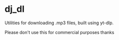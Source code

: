 # dj_dl
Utilities for downloading .mp3 files, built using yt-dlp.

Please don't use this for commercial purposes thanks
